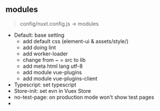 ## modules
> config/nuxt.config.js -> modules
 - Default: base setting
   - add default css (element-ui & assets/style/)
   - add doing lint
   - add worker-loader
   - change from ~ = src to lib
   - add meta html lang utf-8
   - add module vue-plugins
   - add module vue-plugins-client
 - Typescript: set typescript
 - Store-init: set evn in Vuex Store
 - no-test-page: on production mode won't show test pages
 -
